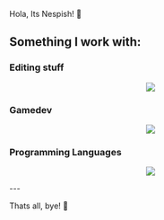Hola, Its Nespish! 👋

## Something I work with:

### Editing stuff
<p align="center"> <a href="https://skillicons.dev"> <img src="https://skillicons.dev/icons?i=ae,ai,ps,pr&perline=4" /> </a> </p>

### Gamedev
<p align="center"> <a href="https://skillicons.dev"> <img src="https://skillicons.dev/icons?i=blender,unreal&perline=2" /> </a> </p>

### Programming Languages
<p align="center"> <a href="https://skillicons.dev"> <img src="https://skillicons.dev/icons?i=java,cpp&perline=3" /> </a> </p>
---

Thats all, bye! 👋
